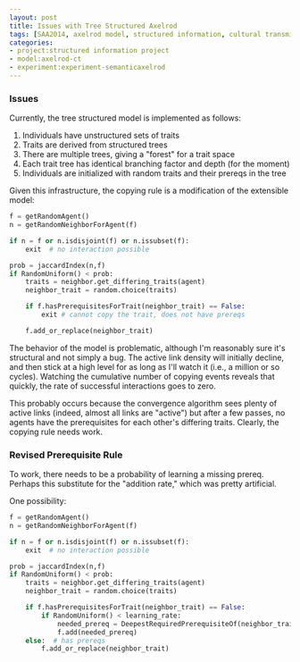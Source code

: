 ```yaml
---
layout: post
title: Issues with Tree Structured Axelrod
tags: [SAA2014, axelrod model, structured information, cultural transmission, dissertation,experiments,  experiment-semanticaxelrod]
categories: 
- project:structured information project
- model:axelrod-ct
- experiment:experiment-semanticaxelrod
---
```


### Issues ###

Currently, the tree structured model is implemented as follows:

1.  Individuals have unstructured sets of traits
1.  Traits are derived from structured trees
1.  There are multiple trees, giving a "forest" for a trait space
1.  Each trait tree has identical branching factor and depth (for the moment)
1.  Individuals are initialized with random traits and their prereqs in the tree

Given this infrastructure, the copying rule is a modification of the extensible model:

```python
f = getRandomAgent()
n = getRandomNeighborForAgent(f)

if n = f or n.isdisjoint(f) or n.issubset(f):
	exit  # no interaction possible

prob = jaccardIndex(n,f)
if RandomUniform() < prob:
	traits = neighbor.get_differing_traits(agent)
	neighbor_trait = random.choice(traits)

	if f.hasPrerequisitesForTrait(neighbor_trait) == False:
		exit # cannot copy the trait, does not have prereqs

	f.add_or_replace(neighbor_trait)
```

The behavior of the model is problematic, although I'm reasonably sure it's structural and not simply a bug.  The active link density will initially decline, and then stick at a high level for as long as I'll watch it (i.e., a million or so cycles).  Watching the cumulative number of copying events reveals that quickly, the rate of successful interactions goes to zero.  

This probably occurs because the convergence algorithm sees plenty of active links (indeed, almost all links are "active") but after a few passes, no agents have the prerequisites for each other's differing traits.  Clearly, the copying rule needs work.  

### Revised Prerequisite Rule ###

To work, there needs to be a probability of learning a missing prereq.  Perhaps this substitute for the "addition rate," which was pretty artificial.  

One possibility:

```python
f = getRandomAgent()
n = getRandomNeighborForAgent(f)

if n = f or n.isdisjoint(f) or n.issubset(f):
	exit  # no interaction possible

prob = jaccardIndex(n,f)
if RandomUniform() < prob:
	traits = neighbor.get_differing_traits(agent)
	neighbor_trait = random.choice(traits)

	if f.hasPrerequisitesForTrait(neighbor_trait) == False:
		if RandomUniform() < learning_rate:
			needed_prereq = DeepestRequiredPrerequisiteOf(neighbor_trait)
			f.add(needed_prereq)
	else:  # has prereqs
		f.add_or_replace(neighbor_trait)
```

